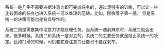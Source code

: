系统一是几乎不需要占据注意力即可完成任务的，通过足够多的训练，可以让一些比较困难的任务也进入系统一可以处理的范畴。比如，围棋落子第一感。
但是系统一的决策可能也是有误导性的。

系统二则是需要集中注意力才能处理任务。当系统一遇到麻烦时，系统二就会出来。很多时候，系统二和系统一是对立的，系统二的主要任务就是阻止系统一的决定。比如打滑的时候，司机要花费注意力让自己不要踩刹车。